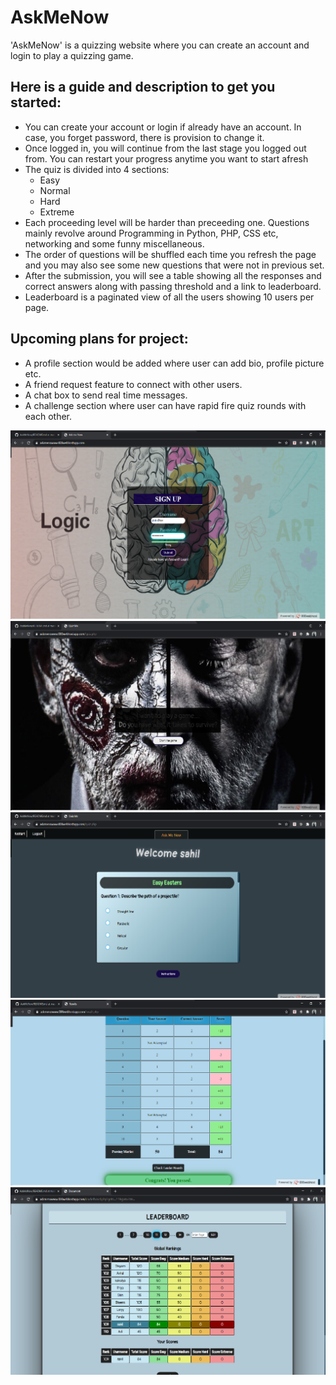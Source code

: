 # AskMeNow
'AskMeNow' is a quizzing website where you can create an account and login to play a quizzing game. 

## Here is a guide and description to get you started:
- You can create your account or login if already have an account. In case, you forget password, there is provision to change it.
- Once logged in, you will continue from the last stage you logged out from. You can restart your progress anytime you want to start afresh
- The quiz is divided into 4 sections:
  - Easy
  - Normal
  - Hard
  - Extreme
- Each proceeding level will be harder than preceeding one. Questions mainly revolve around Programming in Python, PHP, CSS etc, networking and some funny miscellaneous. 
- The order of questions will be shuffled each time you refresh the page and you may also see some new questions that were not in previous set.
- After the submission, you will see a table showing all the responses and correct answers along with passing threshold and a link to leaderboard.
- Leaderboard is a paginated view of all the users showing 10 users per page. 

## Upcoming plans for project:
- A profile section would be added where user can add bio, profile picture etc.
- A friend request feature to connect with other users.
- A chat box to send real time messages.
- A challenge section where user can have rapid fire quiz rounds with each other.


![Signup Page](readmeImage/signup.png)
![Post login Window](readmeImage/poster.png)
![Quiz](readmeImage/quiz.png)
![Result](readmeImage/result.png)
![Leaderboard](readmeImage/board.png)
